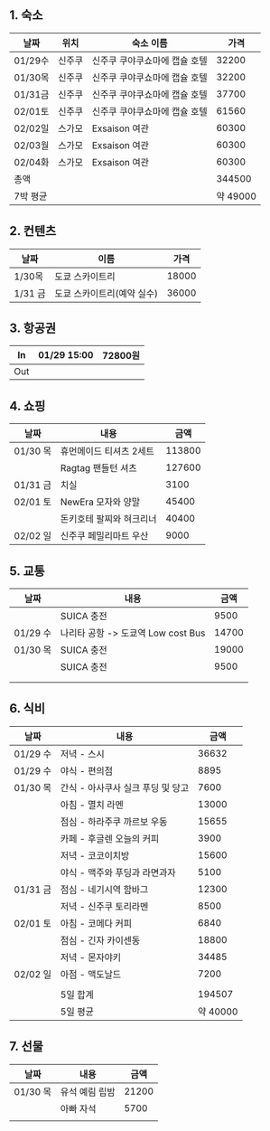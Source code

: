 ## 1. 숙소

| 날짜     | 위치  | 숙소 이름            | 가격      |
| ------ | --- | ---------------- | ------- |
| 01/29수 | 신주쿠 | 신주쿠 쿠야쿠쇼마에 캡슐 호텔 | 32200   |
| 01/30목 | 신주쿠 | 신주쿠 쿠야쿠쇼마에 캡슐 호텔 | 32200   |
| 01/31금 | 신주쿠 | 신주쿠 쿠야쿠쇼마에 캡슐 호텔 | 37700   |
| 02/01토 | 신주쿠 | 신주쿠 쿠야쿠쇼마에 캡슐 호텔 | 61560   |
| 02/02일 | 스가모 | Exsaison 여관      | 60300   |
| 02/03월 | 스가모 | Exsaison 여관      | 60300   |
| 02/04화 | 스가모 | Exsaison 여관      | 60300   |
| 총액     |     |                  | 344500  |
| 7박 평균  |     |                  | 약 49000 |

## 2. 컨텐츠

| 날짜     | 이름              | 가격    |
| ------ | --------------- | ----- |
| 1/30목  | 도쿄 스카이트리        | 18000 |
| 1/31 금 | 도쿄 스카이트리(예약 실수) | 36000 |

## 3. 항공권

| In  | 01/29 15:00 | 72800원 |
| --- | ----------- | ------ |
| Out |             |        |

## 4. 쇼핑

| 날짜      | 내용            | 금액     |
| ------- | ------------- | ------ |
| 01/30 목 | 휴먼메이드 티셔츠 2세트 | 113800 |
|         | Ragtag 팬들턴 셔츠 | 127600 |
| 01/31 금 | 치실            | 3100   |
| 02/01 토 | NewEra 모자와 양말 | 45400  |
|         | 돈키호테 팔찌와 혀크리너 | 40400  |
| 02/02 일 | 신주쿠 페밀리마트 우산  | 9000   |

## 5. 교통

| 날짜     | 내용                               | 금액  |
| -------- | ---------------------------------- | ----- |
|          | SUICA 충전                         | 9500  |
| 01/29 수 | 나리타 공항 -> 도쿄역 Low cost Bus | 14700 |
| 01/30 목 | SUICA 충전                         | 19000 |
|          | SUICA 충전                         | 9500  |
|          |                                    |       |
|          |                                    |       |

## 6. 식비
| 날짜      | 내용                   | 금액      |
| ------- | -------------------- | ------- |
| 01/29 수 | 저녁 - 스시              | 36632   |
| 01/29 수 | 야식 - 편의점             | 8895    |
| 01/30 목 | 간식 - 아사쿠사 실크 푸딩 및 당고 | 7600    |
|         | 아침 - 멸치 라멘           | 13000   |
|         | 점심 - 하라주쿠 까르보 우동     | 15655   |
|         | 카페 - 후글렌 오늘의 커피      | 3900    |
|         | 저녁 - 코코이치방           | 15600   |
|         | 야식 - 맥주와 푸딩과 라면과자    | 5100    |
| 01/31 금 | 점심 - 네기시역 함바그        | 12300   |
|         | 저녁 - 신주쿠 토리라멘        | 8500    |
| 02/01 토 | 아침 - 코메다 커피          | 6840    |
|         | 점심 - 긴자 카이센동         | 18800   |
|         | 저녁 - 몬자야키            | 34485   |
| 02/02 일 | 아점 - 맥도날드            | 7200    |
|         |                      |         |
|         | 5일 합계                | 194507  |
|         | 5일 평균                | 약 40000 |

## 7. 선물

| 날짜      | 내용       | 금액    |
| ------- | -------- | ----- |
| 01/30 목 | 유석 예림 립밤 | 21200 |
|         | 아빠 자석    | 5700  |
|         |          |       |

